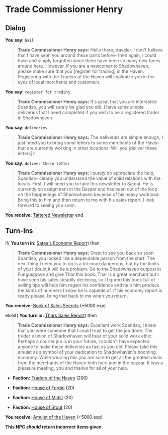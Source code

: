 # Trade Commissioner Henry
## Dialog

**You say:** `hail`



>**Trade Commissioner Henry says:** Hello there, traveler. I don't believe that I have seen you around these parts before- then again, I could have and simply forgotten since there have been so many new faces around here. However, if you are a newcomer to Shadowhaven, please make sure that you [register for trading] in the Haven. Registering with the Traders of the Haven will legitimize you in the eyes of local merchants and customers.

**You say:** `register for trading`



>**Trade Commissioner Henry says:** It's great that you are interested Soandso, you will surely be glad you did. I have some simple deliveries that I need completed if you wish to be a registered trader in Shadowhaven.

**You say:** `deliveries`



>**Trade Commissioner Henry says:** The deliveries are simple enough, I just need you to bring some letters to some merchants of the Haven that are currently working in other locations. Will you [deliver these letters]?

**You say:** `deliver these letter`



>**Trade Commissioner Henry says:** I surely do appreciate the help, Soandso- clearly you understand the value of solid relations with the locals. First, I will need you to take this newsletter to Sateal. He is currently on assignment in the Bazaar and has been out of the loop on the happenings of Shadowhaven because of his heavy workload. Bring this to him and then return to me with his sales report. I look forward to seeing you soon.


**You receive:**  [Tattered Newsletter](/item/26055)
end

## Turn-Ins





if( **You turn in:** [Sateals Economy Report](/item/26056)) then 


>**Trade Commissioner Henry says:** Great to see you back so soon Soandso, you looked like a dependable person from the start. The next thing I need you to do is a bit more dangerous, but by the looks of you I doubt it will be a problem. Go to the Shadowhaven outpost in Fungusgrove and give Thar this book. Thar is a great merchant but I have seen his sales steadily declining, so I figured this book full of selling tips will help him regain his confidence and help him produce the kinds of numbers I know he is capable of. If his economy report is ready please, bring that back to me when you return.


 **You receive:**  [Book of Sales Secrets](/item/26057) (+5000 exp)

elseif( **You turn in:** [Thars Sales Report](/item/26058)) then 


>**Trade Commissioner Henry says:** Excellent work Soandso, I knew that you were someone that I could trust to get the job done. The trader's union of Shadowhaven will hear of your solid work ethic. Perhaps a courier job is in your future, I couldn't have expected anyone to make these deliveries as fast as you did! Please take this amulet as a symbol of your dedication to Shadowhaven's booming economy. While wearing this you are sure to get all the greatest deals from the merchants of the Haven both here and in the bazaar. It was a pleasure meeting, you and thanks for all of your help.


* __Faction:__ [Traders of the Haven](/faction/1508) (200)


* __Faction:__ [House of Fordel](/faction/1510) (20)


* __Faction:__ [House of Midst](/faction/1511) (20)


* __Faction:__ [House of Stout](/faction/1512) (20)


 **You receive:**  [Amulet of the Haven](/item/26054) (+5000 exp)

**This NPC *should* return incorrect items given.**
